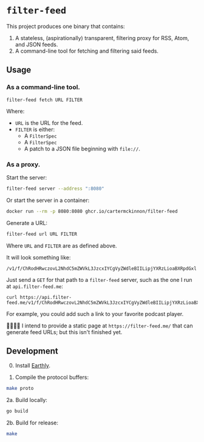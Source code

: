# `filter-feed`

This project produces one binary that contains:
1. A stateless, (aspirationally) transparent, filtering proxy for RSS, Atom, and JSON feeds.
2. A command-line tool for fetching and filtering said feeds.

## Usage

### As a command-line tool.
```
filter-feed fetch URL FILTER
```
Where:
- `URL` is the URL for the feed.
- `FILTER` is either:
  - A `FilterSpec`
  - A `FilterSpec`
  - A patch to a JSON file beginning with `file://`.

### As a proxy.

Start the server:
```sh
filter-feed server --address ":8080"
```

Or start the server in a container:
```sh
docker run --rm -p 8080:8080 ghcr.io/cartermckinnon/filter-feed
```

Generate a URL:
```sh
filter-feed url URL FILTER
```

Where `URL` and `FILTER` are as defined above.

It will look something like:
```
/v1/f/ChRodHRwczovL2NhdC5mZWVkL3JzcxIYCgVyZWdleBIILipjYXRzLioaBXRpdGxl
```

Just send a `GET` for that path to a `filter-feed` server, such as the one I run at `api.filter-feed.me`:
```
curl https://api.filter-feed.me/v1/f/ChRodHRwczovL2NhdC5mZWVkL3JzcxIYCgVyZWdleBIILipjYXRzLioaBXRpdGxl
```

For example, you could add such a link to your favorite podcast player.

🔨👷‍♂️🚧 I intend to provide a static page at `https://filter-feed.me/` that can generate feed URLs; but this isn't finished yet.

## Development

0. Install [Earthly](https://earthly.dev).

1. Compile the protocol buffers:
```sh
make proto
```

2a. Build locally:
```sh
go build
```

2b. Build for release:
```sh
make
```
